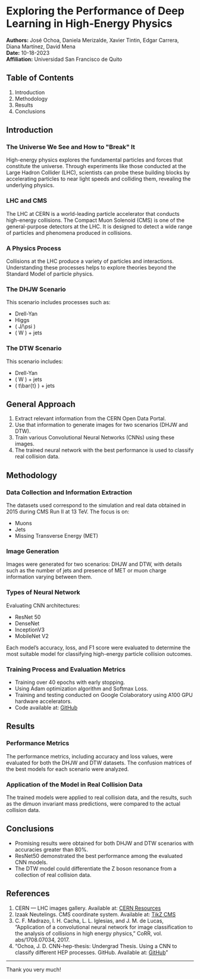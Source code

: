 # Exploring the Performance of Deep Learning in High-Energy Physics

**Authors:** José Ochoa, Daniela Merizalde, Xavier Tintin, Edgar Carrera, Diana Martínez, David Mena  
**Date:** 10-18-2023  
**Affiliation:** Universidad San Francisco de Quito

## Table of Contents

1. Introduction
2. Methodology
3. Results
4. Conclusions

## Introduction

### The Universe We See and How to "Break" It
High-energy physics explores the fundamental particles and forces that constitute the universe. Through experiments like those conducted at the Large Hadron Collider (LHC), scientists can probe these building blocks by accelerating particles to near light speeds and colliding them, revealing the underlying physics.

### LHC and CMS
The LHC at CERN is a world-leading particle accelerator that conducts high-energy collisions. The Compact Muon Solenoid (CMS) is one of the general-purpose detectors at the LHC. It is designed to detect a wide range of particles and phenomena produced in collisions.

### A Physics Process
Collisions at the LHC produce a variety of particles and interactions. Understanding these processes helps to explore theories beyond the Standard Model of particle physics.

### The DHJW Scenario
This scenario includes processes such as:
- Drell-Yan
- Higgs
- \( J/\psi \)
- \( W \) + jets

### The DTW Scenario
This scenario includes:
- Drell-Yan
- \( W \) + jets
- \( t\bar{t} \) + jets

## General Approach

1. Extract relevant information from the CERN Open Data Portal.
2. Use that information to generate images for two scenarios (DHJW and DTW).
3. Train various Convolutional Neural Networks (CNNs) using these images.
4. The trained neural network with the best performance is used to classify real collision data.

## Methodology

### Data Collection and Information Extraction
The datasets used correspond to the simulation and real data obtained in 2015 during CMS Run II at 13 TeV. The focus is on:
- Muons
- Jets
- Missing Transverse Energy (MET)

### Image Generation
Images were generated for two scenarios: DHJW and DTW, with details such as the number of jets and presence of MET or muon charge information varying between them.

### Types of Neural Network
Evaluating CNN architectures:
- ResNet 50
- DenseNet
- InceptionV3
- MobileNet V2

Each model’s accuracy, loss, and F1 score were evaluated to determine the most suitable model for classifying high-energy particle collision outcomes.

### Training Process and Evaluation Metrics
- Training over 40 epochs with early stopping.
- Using Adam optimization algorithm and Softmax Loss.
- Training and testing conducted on Google Colaboratory using A100 GPU hardware accelerators.
- Code available at: [GitHub](https://github.com/jose8af/cnn-hep-thesis)

## Results

### Performance Metrics
The performance metrics, including accuracy and loss values, were evaluated for both the DHJW and DTW datasets. The confusion matrices of the best models for each scenario were analyzed.

### Application of the Model in Real Collision Data
The trained models were applied to real collision data, and the results, such as the dimuon invariant mass predictions, were compared to the actual collision data.

## Conclusions

- Promising results were obtained for both DHJW and DTW scenarios with accuracies greater than 80%.
- ResNet50 demonstrated the best performance among the evaluated CNN models.
- The DTW model could differentiate the Z boson resonance from a collection of real collision data.

## References

1. CERN — LHC images gallery. Available at: [CERN Resources](https://home.cern/resources/image/accelerators/lhc-images-gallery)
2. Izaak Neutelings. CMS coordinate system. Available at: [TikZ CMS](https://tikz.net/axis3d_cms/)
3. C. F. Madrazo, I. H. Cacha, L. L. Iglesias, and J. M. de Lucas, “Application of a convolutional neural network for image classification to the analysis of collisions in high energy physics,” CoRR, vol. abs/1708.07034, 2017.
4. “Ochoa, J. D. CNN-hep-thesis: Undergrad Thesis. Using a CNN to classify different HEP processes. GitHub. Available at: [GitHub](https://github.com/jose8af/cnn-hep-thesis)”

---

Thank you very much!
